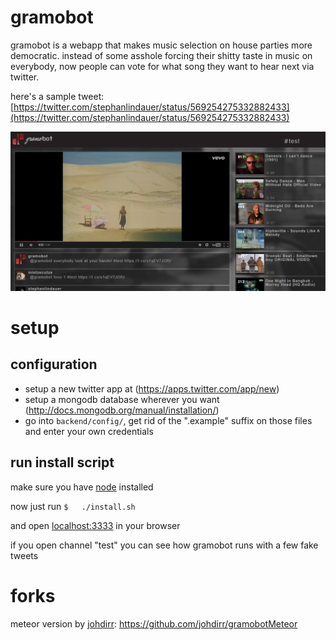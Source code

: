 gramobot
========

gramobot is a webapp that makes music selection on house parties more democratic. instead of some asshole forcing their shitty taste in music on everybody, now people can vote for what song they want to hear next via twitter.

here's a sample tweet:
[https://twitter.com/stephanlindauer/status/569254275332882433](https://twitter.com/stephanlindauer/status/569254275332882433)

![screenshot](https://github.com/stephanlindauer/gramobot/blob/master/app/assets/images/screenshots/gramobot_playing.png "screenshot")

# setup

## configuration

- setup a new twitter app at (https://apps.twitter.com/app/new)
- setup a mongodb database wherever you want (http://docs.mongodb.org/manual/installation/)
- go into `backend/config/`, get rid of the ".example" suffix on those files and enter your own credentials
    
## run install script
    
make sure you have [node](http://nodejs.org/) installed
    
now just run
`$   ./install.sh`

and open [localhost:3333](http://localhost:3333/) in your browser

if you open channel "test" you can see how gramobot runs with a few fake tweets

# forks

meteor version by [johdirr](https://github.com/johdirr): https://github.com/johdirr/gramobotMeteor
